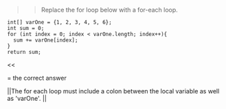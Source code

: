 >>Replace the for loop below with a for-each loop.</p>
<pre><code class="java language-java">int[] varOne = {1, 2, 3, 4, 5, 6};
int sum = 0;
for (int index = 0; index &lt; varOne.length; index++){
  sum += varOne[index];
}
return sum;
</code></pre> <<

= the correct answer

||The for each loop must include a colon between the local variable as well as 'varOne'. ||
